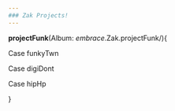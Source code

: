 ```yaml
---
### Zak Projects!
---
```

**projectFunk**(Album: *embrace*.Zak.projectFunk/){

  Case funkyTwn
  
  Case digiDont
  
  Case hipHp
  
 }
 
